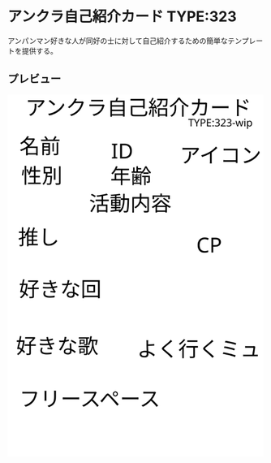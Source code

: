 # アンクラ自己紹介カード TYPE:323
アンパンマン好きな人が同好の士に対して自己紹介するための簡単なテンプレートを提供する。

## プレビュー
![アンクラ自己紹介カード TYPE:323 サンプル画像](./card.svg)
